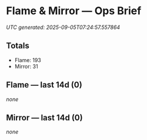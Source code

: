 # Flame & Mirror — Ops Brief
_UTC generated: 2025-09-05T07:24:57.557864_

## Totals
- Flame:  193
- Mirror: 31

## Flame — last 14d (0)
_none_

## Mirror — last 14d (0)
_none_